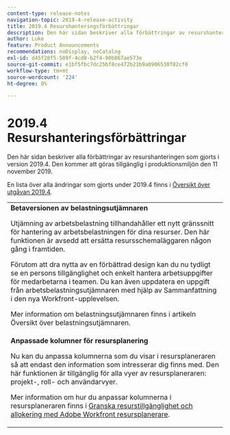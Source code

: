 ```yaml
---
content-type: release-notes
navigation-topic: 2019-4-release-activity
title: 2019.4 Resurshanteringsförbättringar
description: Den här sidan beskriver alla förbättringar av resurshanteringen som gjorts i version 2019.4. Den kommer att göras tillgänglig i produktionsmiljön den 11 november 2019.
author: Luke
feature: Product Announcements
recommendations: noDisplay, noCatalog
exl-id: d45f28f5-509f-4cd8-b2f4-90b867ae573e
source-git-commit: e1bf5fbc7dc25bf8ce472b21b9a0906530f82cf0
workflow-type: tm+mt
source-wordcount: '224'
ht-degree: 0%

---
```


# 2019.4 Resurshanteringsförbättringar

Den här sidan beskriver alla förbättringar av resurshanteringen som gjorts i version 2019.4. Den kommer att göras tillgänglig i produktionsmiljön den 11 november 2019.

En lista över alla ändringar som gjorts under 2019.4 finns i [Översikt över utgåvan 2019.4](../../../../product-announcements/product-releases/quarterly-release-archive/2019.4-release-activity/2019-4-release-activity-overview.md).

<table style="table-layout:auto"> 
 <col> 
 <tbody> 
  <tr> 
   <td><strong>Betaversionen av belastningsutjämnaren </strong> <p>Utjämning av arbetsbelastning tillhandahåller ett nytt gränssnitt för hantering av arbetsbelastningen för dina resurser. Den här funktionen är avsedd att ersätta resursschemaläggaren någon gång i framtiden.</p> <p>Förutom att dra nytta av en förbättrad design kan du nu tydligt se en persons tillgänglighet och enkelt hantera arbetsuppgifter för medarbetarna i teamen. Du kan även uppdatera en uppgift från arbetsbelastningsutjämnaren med hjälp av Sammanfattning i den nya Workfront-upplevelsen.</p> <p>Mer information om belastningsutjämnaren finns i artikeln Översikt över belastningsutjämnaren.</p> </td> 
  </tr> 
  <tr> 
   <td><strong>Anpassade kolumner för resursplanering</strong> <p>Nu kan du anpassa kolumnerna som du visar i resursplaneraren så att endast den information som intresserar dig finns med. Den här funktionen är tillgänglig för alla vyer av resursplaneraren: projekt-, roll- och användarvyer.</p> <p>Mer information om hur du anpassar kolumnerna i resursplaneraren finns i <a href="../../../../resource-mgmt/resource-planning/resource-availability-allocation-resource-planner.md" class="MCXref xref" xrefformat="{para}">Granska resurstillgänglighet och allokering med Adobe Workfront resursplanerare</a>.</p> </td> 
  </tr> 
 </tbody> 
</table>

